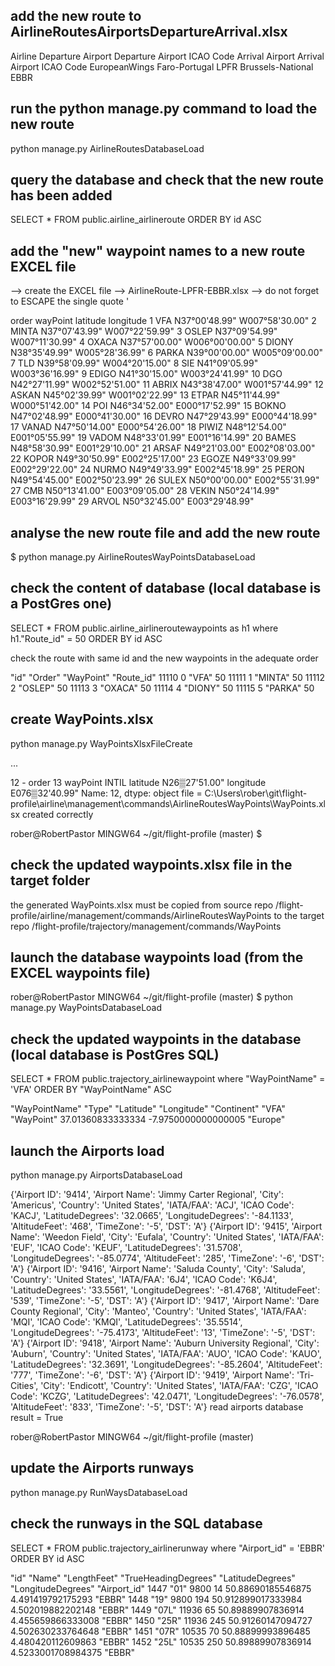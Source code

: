 ## add the new route to AirlineRoutesAirportsDepartureArrival.xlsx

Airline			Departure Airport	Departure Airport ICAO Code			Arrival Airport					Arrival Airport ICAO Code
EuropeanWings	Faro-Portugal		LPFR								Brussels-National				EBBR

## run the python manage.py command to load the new route

python manage.py AirlineRoutesDatabaseLoad


## query the database and check that the new route has been added

SELECT * FROM public.airline_airlineroute
ORDER BY id ASC 


## add the "new" waypoint names to a new route EXCEL file

--> create the EXCEL file --> AirlineRoute-LPFR-EBBR.xlsx
--> do not forget to ESCAPE the single quote '

order		wayPoint	latitude	longitude
1	VFA		N37°00\'48.99"	W007°58\'30.00"
2	MINTA	N37°07\'43.99"	W007°22\'59.99"
3	OSLEP	N37°09\'54.99"	W007°11\'30.99"
4	OXACA	N37°57\'00.00"	W006°00\'00.00"
5	DIONY	N38°35\'49.99"	W005°28\'36.99"
6	PARKA	N39°00\'00.00"	W005°09\'00.00"
7	TLD		N39°58\'09.99"	W004°20\'15.00"
8	SIE		N41°09\'05.99"	W003°36\'16.99"
9	EDIGO	N41°30\'15.00"	W003°24\'41.99"
10	DGO		N42°27\'11.99"	W002°52\'51.00"
11	ABRIX	N43°38\'47.00"	W001°57\'44.99"
12	ASKAN	N45°02\'39.99"	W001°02\'22.99"
13	ETPAR	N45°11\'44.99"	W000°51\'42.00"
14	POI		N46°34\'52.00"	E000°17\'52.99"
15	BOKNO	N47°02\'48.99"	E000°41\'30.00"
16	DEVRO	N47°29\'43.99"	E000°44\'18.99"
17	VANAD	N47°50\'14.00"	E000°54\'26.00"
18	PIWIZ	N48°12\'54.00"	E001°05\'55.99"
19	VADOM	N48°33\'01.99"	E001°16\'14.99"
20	BAMES	N48°58\'30.99"	E001°29\'10.00"
21	ARSAF	N49°21\'03.00"	E002°08\'03.00"
22	KOPOR	N49°30\'50.99"	E002°25\'17.00"
23	EGOZE	N49°33\'09.99"	E002°29\'22.00"
24	NURMO	N49°49\'33.99"	E002°45\'18.99"
25	PERON	N49°54\'45.00"	E002°50\'23.99"
26	SULEX	N50°00\'00.00"	E002°55\'31.99"
27	CMB		N50°13\'41.00"	E003°09\'05.00"
28	VEKIN	N50°24\'14.99"	E003°16\'29.99"
29	ARVOL	N50°32\'45.00"	E003°29\'48.99"

## analyse the new route file and add the new route

$ python manage.py AirlineRoutesWayPointsDatabaseLoad

## check the content of database (local database is a PostGres one)

SELECT * FROM public.airline_airlineroutewaypoints as h1
where h1."Route_id" = 50
ORDER BY id ASC 

check the route with same id and the new waypoints in the adequate order

"id"	"Order"	"WayPoint"	"Route_id"
11110	0	"VFA"	50
11111	1	"MINTA"	50
11112	2	"OSLEP"	50
11113	3	"OXACA"	50
11114	4	"DIONY"	50
11115	5	"PARKA"	50


## create WayPoints.xlsx

python manage.py WayPointsXlsxFileCreate

...

12 - order                    13
wayPoint              INTIL
latitude      N26▒27'51.00"
longitude    E076▒32'40.99"
Name: 12, dtype: object
file = C:\Users\rober\git\flight-profile\airline\management\commands\AirlineRoutesWayPoints\WayPoints.xlsx created correctly

rober@RobertPastor MINGW64 ~/git/flight-profile (master)
$

## check the updated waypoints.xlsx file in the target folder

the generated WayPoints.xlsx must be copied from source repo 
/flight-profile/airline/management/commands/AirlineRoutesWayPoints 
to the target repo 
/flight-profile/trajectory/management/commands/WayPoints


## launch the database waypoints load (from the EXCEL waypoints file)

rober@RobertPastor MINGW64 ~/git/flight-profile (master)
$ python manage.py WayPointsDatabaseLoad

## check the updated waypoints in the database (local database is PostGres SQL)

SELECT * FROM public.trajectory_airlinewaypoint
where "WayPointName" = 'VFA'
ORDER BY "WayPointName" ASC 


"WayPointName"	"Type"	"Latitude"	"Longitude"	"Continent"
"VFA"	"WayPoint"	37.01360833333334	-7.9750000000000005	"Europe"

## launch the Airports load

python manage.py AirportsDatabaseLoad

{'Airport ID': '9414', 'Airport Name': 'Jimmy Carter Regional', 'City': 'Americus', 'Country': 'United States', 'IATA/FAA': 'ACJ', 'ICAO Code': 'KACJ', 'LatitudeDegrees': '32.0665', 'LongitudeDegrees': '-84.1133', 'AltitudeFeet': '468', 'TimeZone': '-5', 'DST': 'A'}
{'Airport ID': '9415', 'Airport Name': 'Weedon Field', 'City': 'Eufala', 'Country': 'United States', 'IATA/FAA': 'EUF', 'ICAO Code': 'KEUF', 'LatitudeDegrees': '31.5708', 'LongitudeDegrees': '-85.0774', 'AltitudeFeet': '285', 'TimeZone': '-6', 'DST': 'A'}
{'Airport ID': '9416', 'Airport Name': 'Saluda County', 'City': 'Saluda', 'Country': 'United States', 'IATA/FAA': '6J4', 'ICAO Code': 'K6J4', 'LatitudeDegrees': '33.5561', 'LongitudeDegrees': '-81.4768', 'AltitudeFeet': '539', 'TimeZone': '-5', 'DST': 'A'}
{'Airport ID': '9417', 'Airport Name': 'Dare County Regional', 'City': 'Manteo', 'Country': 'United States', 'IATA/FAA': 'MQI', 'ICAO Code': 'KMQI', 'LatitudeDegrees': '35.5514', 'LongitudeDegrees': '-75.4173', 'AltitudeFeet': '13', 'TimeZone': '-5', 'DST': 'A'}
{'Airport ID': '9418', 'Airport Name': 'Auburn University Regional', 'City': 'Auburn', 'Country': 'United States', 'IATA/FAA': 'AUO', 'ICAO Code': 'KAUO', 'LatitudeDegrees': '32.3691', 'LongitudeDegrees': '-85.2604', 'AltitudeFeet': '777', 'TimeZone': '-6', 'DST': 'A'}
{'Airport ID': '9419', 'Airport Name': 'Tri-Cities', 'City': 'Endicott', 'Country': 'United States', 'IATA/FAA': 'CZG', 'ICAO Code': 'KCZG', 'LatitudeDegrees': '42.0471', 'LongitudeDegrees': '-76.0578', 'AltitudeFeet': '833', 'TimeZone': '-5', 'DST': 'A'}
read airports database result = True

rober@RobertPastor MINGW64 ~/git/flight-profile (master)

## update the Airports runways

python manage.py RunWaysDatabaseLoad

## check the runways in the SQL database

SELECT * FROM public.trajectory_airlinerunway
where "Airport_id" = 'EBBR'
ORDER BY id ASC 


"id"	"Name"	"LengthFeet"	"TrueHeadingDegrees"	"LatitudeDegrees"	"LongitudeDegrees"	"Airport_id"
1447	"01"	9800	14	50.88690185546875	4.491419792175293	"EBBR"
1448	"19"	9800	194	50.912899017333984	4.502019882202148	"EBBR"
1449	"07L"	11936	65	50.89889907836914	4.455659866333008	"EBBR"
1450	"25R"	11936	245	50.91260147094727	4.502630233764648	"EBBR"
1451	"07R"	10535	70	50.88899993896485	4.480420112609863	"EBBR"
1452	"25L"	10535	250	50.89889907836914	4.5233001708984375	"EBBR"



